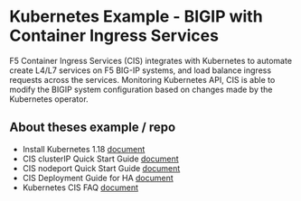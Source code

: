# Kubernetes Example - BIGIP with Container Ingress Services
F5 Container Ingress Services (CIS) integrates with Kubernetes to automate create L4/L7 services on F5 BIG-IP systems, and load balance ingress requests across the services. Monitoring Kubernetes API, CIS is able to modify the BIGIP system configuration based on changes made by the Kubernetes operator.

## About theses example / repo

* Install Kubernetes 1.18 [document](https://github.com/mdditt2000/kubernetes-1-18/blob/master/k8s%20cluster%20install/install%20guide/install-cluster.md)
* CIS clusterIP Quick Start Guide [document](https://github.com/mdditt2000/kubernetes-1-18/blob/master/cis%201.14/QuickStartGuideCluster.md)
* CIS nodeport Quick Start Guide [document](https://github.com/mdditt2000/kubernetes-1-18/blob/master/cis%201.14/QuickStartGuideNode.md)
* CIS Deployment Guide for HA [document](https://github.com/mdditt2000/kubernetes-1-18/blob/master/cis%201.14/type-loadbalancer/QuickStartGuide.md)
* Kubernetes CIS FAQ [document](https://github.com/mdditt2000/kubernetes-1-18/blob/master/kubernetes-faq.md)